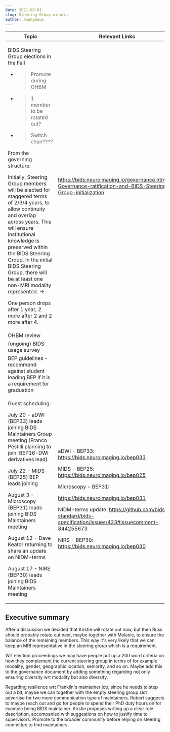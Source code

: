 ```yaml
---
date: 2021-07-01
slug: Steering Group minutes
author: anonymous
---
```





<!-- more -->



<table>
 <thead>
  <tr class="header">
   <th>
    Topic
   </th>
   <th>
    Relevant Links
   </th>
  </tr>
 </thead>
 <tbody>
  <tr class="odd">
   <td>
    <p>
     BIDS Steering Group elections in the Fall
    </p>
    <ul>
     <li>
      <blockquote>
       <p>
        Promote during OHBM
       </p>
      </blockquote>
     </li>
     <li>
      <blockquote>
       <p>
        1 member to be rotated out?
       </p>
      </blockquote>
     </li>
     <li>
      <blockquote>
       <p>
        Switch chair????
       </p>
      </blockquote>
     </li>
    </ul>
    <p>
     From the governing structure:
    </p>
    <p>
     Initially, Steering Group members will be elected for staggered terms of 2/3/4 years, to allow continuity and overlap across years. This will ensure institutional knowledge is preserved within the BIDS Steering Group. In the initial BIDS Steering Group, there will be at least one non-MRI modality represented. -&gt;
    </p>
    <p>
     One person drops after 1 year, 2 more after 2 and 2 more after 4.
    </p>
   </td>
   <td>
    <a href="https://bids.neuroimaging.io/governance.html#c-Governance-ratification-and-BIDS-Steering-Group-initialization">
     <span class="underline">
      https://bids.neuroimaging.io/governance.html#c-Governance-ratification-and-BIDS-Steering-Group-initialization
     </span>
    </a>
   </td>
  </tr>
  <tr class="even">
   <td>
    OHBM review
   </td>
   <td>
   </td>
  </tr>
  <tr class="odd">
   <td>
    (ongoing) BIDS usage survey
   </td>
   <td>
   </td>
  </tr>
  <tr class="even">
   <td>
    BEP guidelines - recommend against student leading BEP if it is a requirement for graduation
   </td>
   <td>
   </td>
  </tr>
  <tr class="odd">
   <td>
    <p>
     Guest scheduling:
    </p>
    <p>
     July 20 - aDWI (BEP33) leads joining BIDS Maintainers Group meeting (Franco Pestilli planning to join: BEP16-DWI derivatives lead)
    </p>
    <p>
     July 22 - MIDS (BEP25) BEP leads joining
    </p>
    <p>
     August 3 - Microscopy (BEP31) leads joining BIDS Maintainers meeting
    </p>
    <p>
     August 12 - Dave Keator returning to share an update on NIDM-terms
    </p>
    <p>
     August 17 - NIRS (BEP30) leads joining BIDS Maintainers meeting
    </p>
   </td>
   <td>
    <p>
     aDWI - BEP33:
     <a href="https://bids.neuroimaging.io/bep033">
      <span class="underline">
       https://bids.neuroimaging.io/bep033
      </span>
     </a>
    </p>
    <p>
     MIDS - BEP25:
     <a href="https://bids.neuroimaging.io/bep025">
      <span class="underline">
       https://bids.neuroimaging.io/bep025
      </span>
     </a>
    </p>
    <p>
     Microscopy - BEP31:
    </p>
    <p>
     <a href="https://bids.neuroimaging.io/bep031">
      <span class="underline">
       https://bids.neuroimaging.io/bep031
      </span>
     </a>
    </p>
    <p>
     NIDM-terms update:
     <a href="https://github.com/bids-standard/bids-specification/issues/423#issuecomment-844255673">
      <span class="underline">
       https://github.com/bids-standard/bids-specification/issues/423#issuecomment-844255673
      </span>
     </a>
    </p>
    <p>
     NIRS - BEP30:
     <a href="https://bids.neuroimaging.io/bep030">
      <span class="underline">
       https://bids.neuroimaging.io/bep030
      </span>
     </a>
    </p>
   </td>
  </tr>
 </tbody>
</table>


## Executive summary

After a discussion we decided that Kirstie will rotate out now, but then
Russ should probably rotate out next, maybe together with Melanie, to
ensure the balance of the remaining members. This way it's very likely
that we can keep an MRI representative in the steering group which is a
requirement.

Wrt election proceedings we may have people put up a 200 word criteria
on how they complement the current steering group in terms of for example
modality, gender, geographic location, seniority, and so on. Maybe add this to
the governance document by adding something regarding not only ensuring
diversity wrt modality but also diversity.

Regarding resilience wrt Franklin\'s maintainer job, since he needs to
step out a bit, maybe we can together with the empty steering group slot
advertise for two more communication type of maintainers. Robert
suggests to maybe reach out and go for people to spend their PhD duty
hours on for example being BIDS maintainer. Kirstie proposes writing up
a clear role description, accompanied with suggestions on how to justify
time to supervisors. Promote to the broader community before relying on
steering committee to find maintainers.
